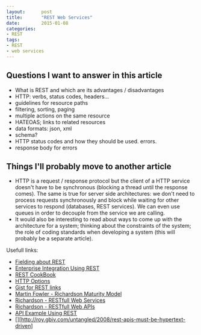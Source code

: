 ```yaml
---
layout:      post
title:       "REST Web Services"
date:        2015-01-08
categories:
- REST
tags:
- REST
- web services
---
```


## Questions I want to answer in this article

- What is REST and which are its advantages / disadvantages
- HTTP: verbs, status codes, headers...
- guidelines for resource paths
- filtering, sorting, paging
- multiple actions on the same resource
- HATEOAS; links to related resources
- data formats: json,  xml
- schema?
- HTTP status codes and how they should be used. errors.
- response body for errors

## Things I'll probably move to another article

- HTTP is a request / response protocol but the client of a HTTP service doesn't have to be synchronous (blocking a thread until the response comes). The same is true for server side architectures: we don't need to process requests synchronously and block while waiting for other services to respond (databases, REST services). We can even use queues in order to decouple from the service we are calling.
- It would also be interesting to read about ways to come up with the architecture for a system; thinking about the constraints of the system; the role of coding standards when developing a system (this will probably be a separate article).

Usefull links:
- [Fielding about REST]
- [Enterprise Integration Using REST]
- [REST CookBook]
- [HTTP Options]
- [Gist for REST links]
- [Martin Fowler - Richardson Maturity Model]
- [Richardson - RESTfull Web Services]
- [Richardson - RESTfull Web APIs]
- [API Example Using REST]
- [][http://roy.gbiv.com/untangled/2008/rest-apis-must-be-hypertext-driven]

[Fielding about REST]: http://www.ics.uci.edu/~fielding/pubs/dissertation/rest_arch_style.htm
[Enterprise Integration Using REST]: http://martinfowler.com/articles/enterpriseREST.html
[REST CookBook]: http://restcookbook.com/
[HTTP Options]: http://zacstewart.com/2012/04/14/http-options-method.html
[Gist for REST links]: https://gist.github.com/miyagawa/1912431
[Martin Fowler - Richardson Maturity Model]: http://martinfowler.com/articles/richardsonMaturityModel.html
[Richardson - RESTfull Web Services]: https://books.google.ro/books?id=XUaErakHsoAC&printsec=frontcover&dq=inauthor:%22Leonard+Richardson%22&hl=en&sa=X&ei=1PkFVaedGsHjO5aCgTg&ved=0CC4Q6AEwAg#v=onepage&q&f=false
[Richardson - RESTfull Web APIs]: https://books.google.ro/books?id=ZXDGAAAAQBAJ&printsec=frontcover&dq=inauthor:%22Leonard+Richardson%22&hl=en&sa=X&ei=1PkFVaedGsHjO5aCgTg&ved=0CDoQ6AEwBA#v=onepage&q&f=false
[API Example Using REST]: http://thereisnorightway.blogspot.ro/2012/05/api-example-using-rest.html
